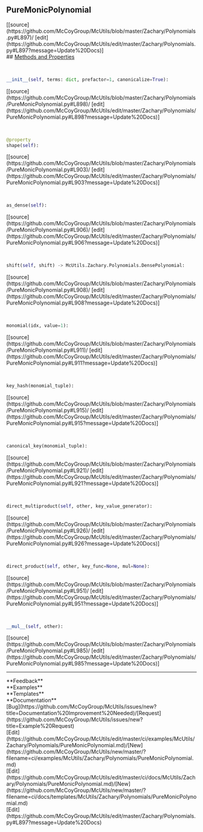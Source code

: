 ## <a id="McUtils.Zachary.Polynomials.PureMonicPolynomial">PureMonicPolynomial</a> 

<div class="docs-source-link" markdown="1">
[[source](https://github.com/McCoyGroup/McUtils/blob/master/Zachary/Polynomials.py#L897)/
[edit](https://github.com/McCoyGroup/McUtils/edit/master/Zachary/Polynomials.py#L897?message=Update%20Docs)]
</div>









<div class="collapsible-section">
 <div class="collapsible-section collapsible-section-header" markdown="1">
## <a class="collapse-link" data-toggle="collapse" href="#methods" markdown="1"> Methods and Properties</a> <a class="float-right" data-toggle="collapse" href="#methods"><i class="fa fa-chevron-down"></i></a>
 </div>
 <div class="collapsible-section collapsible-section-body collapse show" id="methods" markdown="1">
 
<a id="McUtils.Zachary.Polynomials.PureMonicPolynomial.__init__" class="docs-object-method">&nbsp;</a> 
```python
__init__(self, terms: dict, prefactor=1, canonicalize=True): 
```
<div class="docs-source-link" markdown="1">
[[source](https://github.com/McCoyGroup/McUtils/blob/master/Zachary/Polynomials/PureMonicPolynomial.py#L898)/
[edit](https://github.com/McCoyGroup/McUtils/edit/master/Zachary/Polynomials/PureMonicPolynomial.py#L898?message=Update%20Docs)]
</div>


<a id="McUtils.Zachary.Polynomials.PureMonicPolynomial.shape" class="docs-object-method">&nbsp;</a> 
```python
@property
shape(self): 
```
<div class="docs-source-link" markdown="1">
[[source](https://github.com/McCoyGroup/McUtils/blob/master/Zachary/Polynomials/PureMonicPolynomial.py#L903)/
[edit](https://github.com/McCoyGroup/McUtils/edit/master/Zachary/Polynomials/PureMonicPolynomial.py#L903?message=Update%20Docs)]
</div>


<a id="McUtils.Zachary.Polynomials.PureMonicPolynomial.as_dense" class="docs-object-method">&nbsp;</a> 
```python
as_dense(self): 
```
<div class="docs-source-link" markdown="1">
[[source](https://github.com/McCoyGroup/McUtils/blob/master/Zachary/Polynomials/PureMonicPolynomial.py#L906)/
[edit](https://github.com/McCoyGroup/McUtils/edit/master/Zachary/Polynomials/PureMonicPolynomial.py#L906?message=Update%20Docs)]
</div>


<a id="McUtils.Zachary.Polynomials.PureMonicPolynomial.shift" class="docs-object-method">&nbsp;</a> 
```python
shift(self, shift) -> McUtils.Zachary.Polynomials.DensePolynomial: 
```
<div class="docs-source-link" markdown="1">
[[source](https://github.com/McCoyGroup/McUtils/blob/master/Zachary/Polynomials/PureMonicPolynomial.py#L908)/
[edit](https://github.com/McCoyGroup/McUtils/edit/master/Zachary/Polynomials/PureMonicPolynomial.py#L908?message=Update%20Docs)]
</div>


<a id="McUtils.Zachary.Polynomials.PureMonicPolynomial.monomial" class="docs-object-method">&nbsp;</a> 
```python
monomial(idx, value=1): 
```
<div class="docs-source-link" markdown="1">
[[source](https://github.com/McCoyGroup/McUtils/blob/master/Zachary/Polynomials/PureMonicPolynomial.py#L911)/
[edit](https://github.com/McCoyGroup/McUtils/edit/master/Zachary/Polynomials/PureMonicPolynomial.py#L911?message=Update%20Docs)]
</div>


<a id="McUtils.Zachary.Polynomials.PureMonicPolynomial.key_hash" class="docs-object-method">&nbsp;</a> 
```python
key_hash(monomial_tuple): 
```
<div class="docs-source-link" markdown="1">
[[source](https://github.com/McCoyGroup/McUtils/blob/master/Zachary/Polynomials/PureMonicPolynomial.py#L915)/
[edit](https://github.com/McCoyGroup/McUtils/edit/master/Zachary/Polynomials/PureMonicPolynomial.py#L915?message=Update%20Docs)]
</div>


<a id="McUtils.Zachary.Polynomials.PureMonicPolynomial.canonical_key" class="docs-object-method">&nbsp;</a> 
```python
canonical_key(monomial_tuple): 
```
<div class="docs-source-link" markdown="1">
[[source](https://github.com/McCoyGroup/McUtils/blob/master/Zachary/Polynomials/PureMonicPolynomial.py#L921)/
[edit](https://github.com/McCoyGroup/McUtils/edit/master/Zachary/Polynomials/PureMonicPolynomial.py#L921?message=Update%20Docs)]
</div>


<a id="McUtils.Zachary.Polynomials.PureMonicPolynomial.direct_multiproduct" class="docs-object-method">&nbsp;</a> 
```python
direct_multiproduct(self, other, key_value_generator): 
```
<div class="docs-source-link" markdown="1">
[[source](https://github.com/McCoyGroup/McUtils/blob/master/Zachary/Polynomials/PureMonicPolynomial.py#L926)/
[edit](https://github.com/McCoyGroup/McUtils/edit/master/Zachary/Polynomials/PureMonicPolynomial.py#L926?message=Update%20Docs)]
</div>


<a id="McUtils.Zachary.Polynomials.PureMonicPolynomial.direct_product" class="docs-object-method">&nbsp;</a> 
```python
direct_product(self, other, key_func=None, mul=None): 
```
<div class="docs-source-link" markdown="1">
[[source](https://github.com/McCoyGroup/McUtils/blob/master/Zachary/Polynomials/PureMonicPolynomial.py#L951)/
[edit](https://github.com/McCoyGroup/McUtils/edit/master/Zachary/Polynomials/PureMonicPolynomial.py#L951?message=Update%20Docs)]
</div>


<a id="McUtils.Zachary.Polynomials.PureMonicPolynomial.__mul__" class="docs-object-method">&nbsp;</a> 
```python
__mul__(self, other): 
```
<div class="docs-source-link" markdown="1">
[[source](https://github.com/McCoyGroup/McUtils/blob/master/Zachary/Polynomials/PureMonicPolynomial.py#L985)/
[edit](https://github.com/McCoyGroup/McUtils/edit/master/Zachary/Polynomials/PureMonicPolynomial.py#L985?message=Update%20Docs)]
</div>
 </div>
</div>












---


<div markdown="1" class="text-secondary">
<div class="container">
  <div class="row">
   <div class="col" markdown="1">
**Feedback**   
</div>
   <div class="col" markdown="1">
**Examples**   
</div>
   <div class="col" markdown="1">
**Templates**   
</div>
   <div class="col" markdown="1">
**Documentation**   
</div>
   <div class="col" markdown="1">
   
</div>
   <div class="col" markdown="1">
   
</div>
   <div class="col" markdown="1">
   
</div>
</div>
  <div class="row">
   <div class="col" markdown="1">
[Bug](https://github.com/McCoyGroup/McUtils/issues/new?title=Documentation%20Improvement%20Needed)/[Request](https://github.com/McCoyGroup/McUtils/issues/new?title=Example%20Request)   
</div>
   <div class="col" markdown="1">
[Edit](https://github.com/McCoyGroup/McUtils/edit/master/ci/examples/McUtils/Zachary/Polynomials/PureMonicPolynomial.md)/[New](https://github.com/McCoyGroup/McUtils/new/master/?filename=ci/examples/McUtils/Zachary/Polynomials/PureMonicPolynomial.md)   
</div>
   <div class="col" markdown="1">
[Edit](https://github.com/McCoyGroup/McUtils/edit/master/ci/docs/McUtils/Zachary/Polynomials/PureMonicPolynomial.md)/[New](https://github.com/McCoyGroup/McUtils/new/master/?filename=ci/docs/templates/McUtils/Zachary/Polynomials/PureMonicPolynomial.md)   
</div>
   <div class="col" markdown="1">
[Edit](https://github.com/McCoyGroup/McUtils/edit/master/Zachary/Polynomials.py#L897?message=Update%20Docs)   
</div>
   <div class="col" markdown="1">
   
</div>
   <div class="col" markdown="1">
   
</div>
   <div class="col" markdown="1">
   
</div>
</div>
</div>
</div>